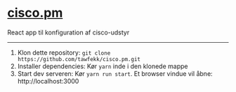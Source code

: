 
# [cisco.pm](https://cisco.pm)
React app til konfiguration af cisco-udstyr

---

<ol>
   <li>Klon dette repository: <code>git clone https://github.com/tawfekk/cisco.pm.git</code></li>
   <li>Installer dependencies: Kør <code>yarn</code> inde i den klonede mappe</li>
   <li>Start dev serveren: Kør <code>yarn run start</code>. Et browser vindue vil åbne: http://localhost:3000</li>
</ol>
